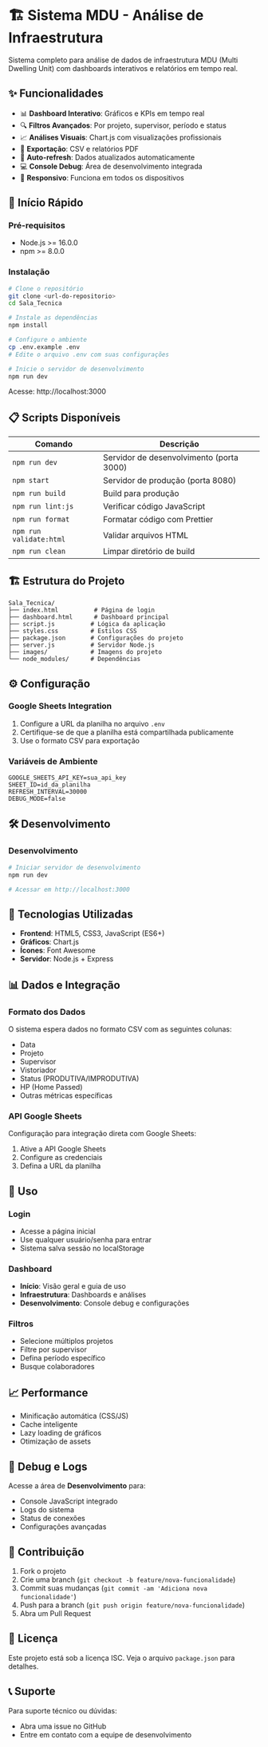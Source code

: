 # 🏗️ Sistema MDU - Análise de Infraestrutura

Sistema completo para análise de dados de infraestrutura MDU (Multi Dwelling Unit) com dashboards interativos e relatórios em tempo real.

## ✨ Funcionalidades

- 📊 **Dashboard Interativo**: Gráficos e KPIs em tempo real
- 🔍 **Filtros Avançados**: Por projeto, supervisor, período e status
- 📈 **Análises Visuais**: Chart.js com visualizações profissionais
- 📁 **Exportação**: CSV e relatórios PDF
- 🔄 **Auto-refresh**: Dados atualizados automaticamente
- 💻 **Console Debug**: Área de desenvolvimento integrada
- 📱 **Responsivo**: Funciona em todos os dispositivos

## 🚀 Início Rápido

### Pré-requisitos
- Node.js >= 16.0.0
- npm >= 8.0.0

### Instalação
```bash
# Clone o repositório
git clone <url-do-repositorio>
cd Sala_Tecnica

# Instale as dependências
npm install

# Configure o ambiente
cp .env.example .env
# Edite o arquivo .env com suas configurações

# Inicie o servidor de desenvolvimento
npm run dev
```

Acesse: http://localhost:3000

## 📋 Scripts Disponíveis

| Comando | Descrição |
|---------|-----------|
| `npm run dev` | Servidor de desenvolvimento (porta 3000) |
| `npm start` | Servidor de produção (porta 8080) |
| `npm run build` | Build para produção |
| `npm run lint:js` | Verificar código JavaScript |
| `npm run format` | Formatar código com Prettier |
| `npm run validate:html` | Validar arquivos HTML |
| `npm run clean` | Limpar diretório de build |

## 🏗️ Estrutura do Projeto

```
Sala_Tecnica/
├── index.html          # Página de login
├── dashboard.html      # Dashboard principal
├── script.js          # Lógica da aplicação
├── styles.css         # Estilos CSS
├── package.json       # Configurações do projeto
├── server.js          # Servidor Node.js
├── images/            # Imagens do projeto
└── node_modules/      # Dependências
```

## ⚙️ Configuração

### Google Sheets Integration
1. Configure a URL da planilha no arquivo `.env`
2. Certifique-se de que a planilha está compartilhada publicamente
3. Use o formato CSV para exportação

### Variáveis de Ambiente
```env
GOOGLE_SHEETS_API_KEY=sua_api_key
SHEET_ID=id_da_planilha
REFRESH_INTERVAL=30000
DEBUG_MODE=false
```

## 🛠️ Desenvolvimento

### Desenvolvimento
```bash
# Iniciar servidor de desenvolvimento
npm run dev

# Acessar em http://localhost:3000
```

## 🔧 Tecnologias Utilizadas

- **Frontend**: HTML5, CSS3, JavaScript (ES6+)
- **Gráficos**: Chart.js
- **Ícones**: Font Awesome
- **Servidor**: Node.js + Express

## 📊 Dados e Integração

### Formato dos Dados
O sistema espera dados no formato CSV com as seguintes colunas:
- Data
- Projeto
- Supervisor
- Vistoriador
- Status (PRODUTIVA/IMPRODUTIVA)
- HP (Home Passed)
- Outras métricas específicas

### API Google Sheets
Configuração para integração direta com Google Sheets:
1. Ative a API Google Sheets
2. Configure as credenciais
3. Defina a URL da planilha

## 🎯 Uso

### Login
- Acesse a página inicial
- Use qualquer usuário/senha para entrar
- Sistema salva sessão no localStorage

### Dashboard
- **Início**: Visão geral e guia de uso
- **Infraestrutura**: Dashboards e análises
- **Desenvolvimento**: Console debug e configurações

### Filtros
- Selecione múltiplos projetos
- Filtre por supervisor
- Defina período específico
- Busque colaboradores

## 📈 Performance

- Minificação automática (CSS/JS)
- Cache inteligente
- Lazy loading de gráficos
- Otimização de assets

## 🐛 Debug e Logs

Acesse a área de **Desenvolvimento** para:
- Console JavaScript integrado
- Logs do sistema
- Status de conexões
- Configurações avançadas

## 🤝 Contribuição

1. Fork o projeto
2. Crie uma branch (`git checkout -b feature/nova-funcionalidade`)
3. Commit suas mudanças (`git commit -am 'Adiciona nova funcionalidade'`)
4. Push para a branch (`git push origin feature/nova-funcionalidade`)
5. Abra um Pull Request

## 📄 Licença

Este projeto está sob a licença ISC. Veja o arquivo `package.json` para detalhes.

## 📞 Suporte

Para suporte técnico ou dúvidas:
- Abra uma issue no GitHub
- Entre em contato com a equipe de desenvolvimento
